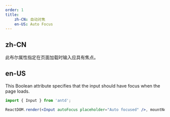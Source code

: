 ```yaml
---
order: 1
title:
    zh-CN: 自动对焦
    en-US: Auto Focus
---
```


## zh-CN

此布尔属性指定在页面加载时输入应具有焦点。

## en-US

This Boolean attribute specifies that the input should have focus when the page loads.

````jsx
import { Input } from 'antd';

ReactDOM.render(<Input autoFocus placeholder="Auto focused" />, mountNode);
````
